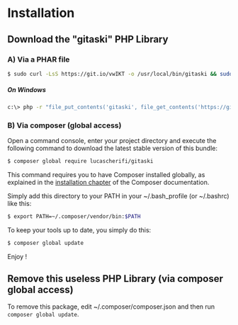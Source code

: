 Installation
============

Download the "gitaski" PHP Library
----------------------------------

### A) Via a PHAR file

```bash
$ sudo curl -LsS https://git.io/vwIKT -o /usr/local/bin/gitaski && sudo chmod a+x /usr/local/bin/gitaski
```

##### On Windows

```bash
c:\> php -r "file_put_contents('gitaski', file_get_contents('https://git.io/vwIKT'));"
```

### B) Via composer (global access)

Open a command console, enter your project directory and execute the
following command to download the latest stable version of this bundle:

```bash
$ composer global require lucascherifi/gitaski
```

This command requires you to have Composer installed globally, as explained
in the [installation chapter](https://getcomposer.org/doc/00-intro.md)
of the Composer documentation.

Simply add this directory to your PATH in your ~/.bash_profile (or ~/.bashrc) like this:

```bash
$ export PATH=~/.composer/vendor/bin:$PATH
```

To keep your tools up to date, you simply do this:

```bash
$ composer global update
```

Enjoy !

Remove this useless PHP Library (via composer global access)
------------------------------------------------------------

To remove this package, edit ~/.composer/composer.json and then run `composer global update`.